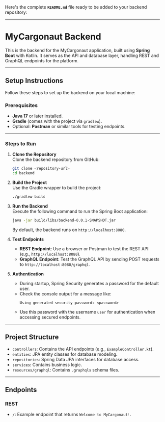 Here's the complete **`README.md`** file ready to be added to your backend repository:

---

# MyCargonaut Backend

This is the backend for the MyCargonaut application, built using **Spring Boot** with Kotlin. It serves as the API and database layer, handling REST and GraphQL endpoints for the platform.

---

## **Setup Instructions**

Follow these steps to set up the backend on your local machine:

### **Prerequisites**
- **Java 17** or later installed.
- **Gradle** (comes with the project via `gradlew`).
- Optional: **Postman** or similar tools for testing endpoints.

---

### **Steps to Run**

1. **Clone the Repository**  
   Clone the backend repository from GitHub:
   ```bash
   git clone <repository-url>
   cd backend
   ```

2. **Build the Project**  
   Use the Gradle wrapper to build the project:
   ```bash
   ./gradlew build
   ```

3. **Run the Backend**  
   Execute the following command to run the Spring Boot application:
   ```bash
   java -jar build/libs/backend-0.0.1-SNAPSHOT.jar
   ```
   By default, the backend runs on `http://localhost:8080`.

4. **Test Endpoints**
    - **REST Endpoint**: Use a browser or Postman to test the REST API (e.g., `http://localhost:8080`).
    - **GraphQL Endpoint**: Test the GraphQL API by sending POST requests to `http://localhost:8080/graphql`.

5. **Authentication**
    - During startup, Spring Security generates a password for the default user.
    - Check the console output for a message like:
      ```
      Using generated security password: <password>
      ```
    - Use this password with the username `user` for authentication when accessing secured endpoints.

---

## **Project Structure**

- `controllers`: Contains the API endpoints (e.g., `ExampleController.kt`).
- `entities`: JPA entity classes for database modeling.
- `repositories`: Spring Data JPA interfaces for database access.
- `services`: Contains business logic.
- `resources/graphql`: Contains `.graphqls` schema files.

---

## **Endpoints**

### REST
- `/`: Example endpoint that returns `Welcome to MyCargonaut!`.





